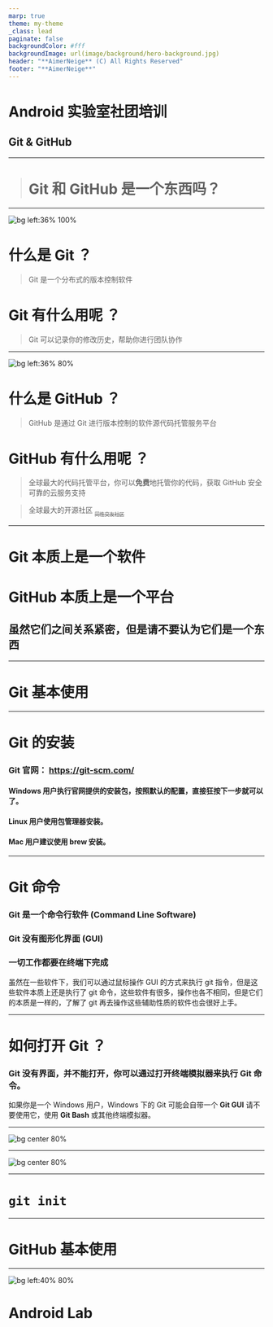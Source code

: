 ```yaml
---
marp: true
theme: my-theme
_class: lead
paginate: false
backgroundColor: #fff
backgroundImage: url(image/background/hero-background.jpg)
header: "**AimerNeige** (C) All Rights Reserved"
footer: "**AimerNeige**"
---
```


<!-- _class: lead -->

# **Android 实验室社团培训**

## Git & GitHub

---

<!-- _class: lead -->

> # Git 和 GitHub 是一个东西吗？

---

![bg left:36% 100%](image/logo/git-logo.png)

# 什么是 Git ？

> Git 是一个分布式的版本控制软件

# Git 有什么用呢 ？

> Git 可以记录你的修改历史，帮助你进行团队协作

---

![bg left:36% 80%](image/logo/github-logo.png)

# 什么是 GitHub ？

> GitHub 是通过 Git 进行版本控制的软件源代码托管服务平台

# GitHub 有什么用呢 ？

> 全球最大的代码托管平台，你可以**免费**地托管你的代码，获取 GitHub 安全可靠的云服务支持

> 全球最大的开源社区 <sub><sub>~~同性交友社区~~</sub></sub>

---

# Git 本质上是一个**软件**

# GitHub 本质上是一个**平台**

## 虽然它们之间关系紧密，但是请不要认为它们是一个东西

---

<!-- _class: lead -->

# Git 基本使用

---

# Git 的安装

### Git 官网： https://git-scm.com/

#### **Windows** 用户执行官网提供的安装包，按照默认的配置，直接狂按下一步就可以了。

#### **Linux** 用户使用包管理器安装。

#### **Mac** 用户建议使用 brew 安装。

---

# Git 命令

### Git 是一个**命令行软件** (Command Line Software)

### Git 没有图形化界面 (GUI)

### 一切工作都要在终端下完成

虽然在一些软件下，我们可以通过鼠标操作 GUI 的方式来执行 git 指令，但是这些软件本质上还是执行了 git 命令，这些软件有很多，操作也各不相同，但是它们的本质是一样的，了解了 git 再去操作这些辅助性质的软件也会很好上手。

---

# 如何打开 Git ？

### Git 没有界面，并不能打开，你可以通过打开终端模拟器来执行 Git 命令。

如果你是一个 Windows 用户，Windows 下的 Git 可能会自带一个 **Git GUI** 请不要使用它，使用 **Git Bash** 或其他终端模拟器。

---

![bg center 80%](image/git_bash.png)

---

![bg center 80%](image/git_ps.png)

---

# `git init`



---

<!-- _class: lead -->

# GitHub 基本使用

---

![bg left:40% 80%](image/logo/androidlab-logo.jpg)

# Android Lab
